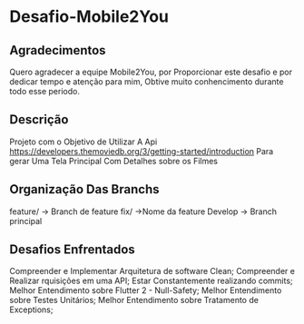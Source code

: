 # Desafio-Mobile2You

## Agradecimentos
Quero agradecer a equipe Mobile2You, por Proporcionar este desafio e por dedicar tempo e atenção para mim, Obtive muito conhencimento durante todo esse periodo.

## Descrição
Projeto com o Objetivo de Utilizar A Api https://developers.themoviedb.org/3/getting-started/introduction Para gerar Uma Tela Principal Com Detalhes sobre os Filmes

## Organização Das Branchs
feature/ → Branch de feature
fix/ →Nome da feature
Develop -> Branch principal

## Desafios Enfrentados
Compreender e Implementar Arquitetura de software Clean;
Compreender e Realizar rquisições em uma API;
Estar Constantemente realizando commits;
Melhor Entendimento sobre Flutter 2 - Null-Safety;
Melhor Entendimento sobre Testes Unitários;
Melhor Entendimento sobre Tratamento de Exceptions;
